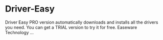 # Driver-Easy
Driver Easy PRO version automatically downloads and installs all the drivers you need. You can get a TRIAL version to try it for free. Easeware Technology ...

